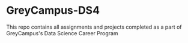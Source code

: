 # GreyCampus-DS4

This repo contains all assignments and projects completed as a part of GreyCampus's Data Science Career Program
